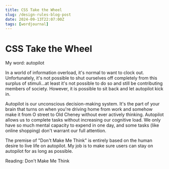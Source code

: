 ```yaml
---
title: CSS Take the Wheel
slug: /design-rules-blog-post
date: 2024-09-13T22:07:00Z
tags: [wordjournal]
---
```


# CSS Take the Wheel

My word: autopilot


In a world of information overload, it's normal to want to clock out. Unfortunately, it's not possible to shut ourselves off completely from this surplus of stimuli...at least it's not possible to do so and still be contributing members of society. However, it is possible to sit back and let autopilot kick in.

Autopilot is our unconscious decision-making system. It's the part of your brain that turns on when you're driving home from work and somehow make it from O street to Old Cheney without ever actively thinking. Autopilot allows us to complete tasks without increasing our cognitive load. We only have so much mental capacity to expend in one day, and some tasks (like online shopping) don't warrant our full attention.

The premise of "Don't Make Me Think" is entirely based on the human desire to live life on autopilot. My job is to make sure users can stay on autopilot for as long as possible.

Reading: Don't Make Me Think